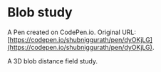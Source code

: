 # Blob study

A Pen created on CodePen.io. Original URL: [https://codepen.io/shubniggurath/pen/dyOKjLG](https://codepen.io/shubniggurath/pen/dyOKjLG).

A 3D blob distance field study.
